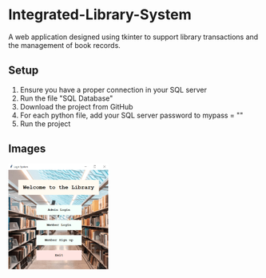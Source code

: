 # Integrated-Library-System
A web application designed using tkinter to support library transactions and the management of book records.

## Setup

1. Ensure you have a proper connection in your SQL server
2. Run the file "SQL Database"
2. Download the project from GitHub
3. For each python file, add your SQL server password to mypass = "<insert here>"
4. Run the project

## Images 
<img align="left" src="https://github.com/yx0555/Integrated-Library-System/blob/master/Pictures/HomePage.PNG" width="200">
